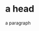 
<html>
<head>
<meta charset="utf-8">
<title>a title</title>
</head>
<body>
    <h1>a head</h1>
    <p>a paragraph</p>
</body>
</html>
